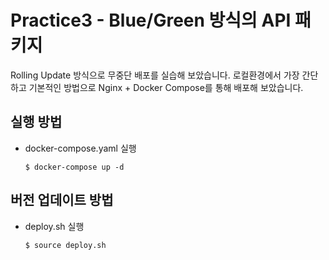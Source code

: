 # Practice3 - Blue/Green 방식의 API 패키지 
Rolling Update 방식으로 무중단 배포를 실습해 보았습니다. 로컬환경에서 가장 간단하고 기본적인 방법으로 Nginx + Docker Compose를 통해 배포해 보았습니다.

## 실행 방법

* docker-compose.yaml 실행
    ```shell
    $ docker-compose up -d
    ```

## 버전 업데이트 방법
* deploy.sh 실행
    ```shell
    $ source deploy.sh
    ```